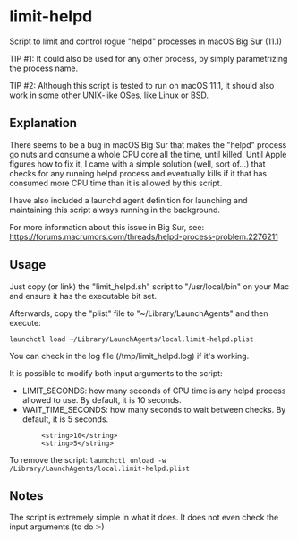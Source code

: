 # limit-helpd
Script to limit and control rogue "helpd" processes in macOS Big Sur (11.1)

TIP #1: It could also be used for any other process, by simply parametrizing the process name.

TIP #2: Although this script is tested to run on macOS 11.1, it should also work in some other UNIX-like OSes, like Linux or BSD.

## Explanation
There seems to be a bug in macOS Big Sur that makes the "helpd" process go nuts and consume a whole CPU core all the time, until killed. Until Apple figures how to fix it, I came with a simple solution (well, sort of...) that checks for any running helpd process and eventually kills if it that has consumed more CPU time than it is allowed by this script.

I have also included a launchd agent definition for launching and maintaining this script always running in the background.

For more information about this issue in Big Sur, see:
https://forums.macrumors.com/threads/helpd-process-problem.2276211

## Usage
Just copy (or link) the "limit_helpd.sh" script to "/usr/local/bin" on your Mac and ensure it has the executable bit set.

Afterwards, copy the "plist" file to "~/Library/LaunchAgents" and then execute:

`launchctl load ~/Library/LaunchAgents/local.limit-helpd.plist`

You can check in the log file (/tmp/limit_helpd.log) if it's working.

It is possible to modify both input arguments to the script:

- LIMIT_SECONDS: how many seconds of CPU time is any helpd process allowed to use. By default, it is 10 seconds.
- WAIT_TIME_SECONDS: how many seconds to wait between checks. By default, it is 5 seconds.

```
        <string>10</string>
        <string>5</string>
```

To remove the script:
`launchctl unload -w /Library/LaunchAgents/local.limit-helpd.plist`

## Notes
The script is extremely simple in what it does. It does not even check the input arguments (to do :-)
